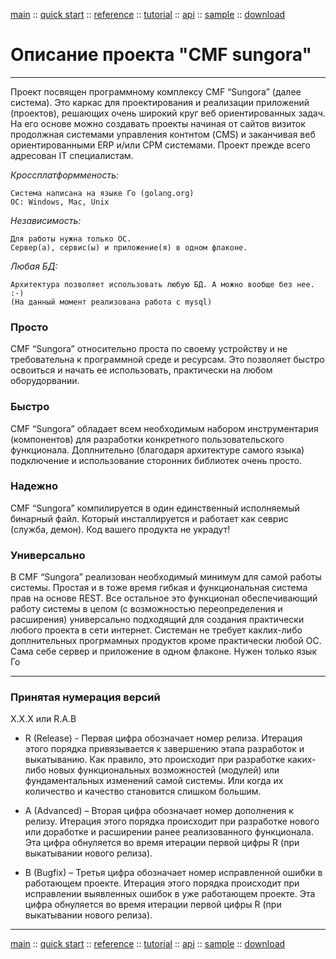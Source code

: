 [main](/) ::
[quick start](/docs/start.html) ::
[reference](/docs/reference.html) ::
[tutorial](/docs/tutorial.html) ::
[api](/docs/api.html) ::
[sample](/sample) ::
[download](https://github.com/kshamiev/sungora)

# Описание проекта "CMF sungora"
***
Проект посвящен программному комплексу CMF “Sungora” (далее система).
Это каркас для проектирования и реализации приложений (проектов), решающих очень широкий круг веб ориентированных задач.
На его основе можно создавать проекты начиная от сайтов визиток продолжная системами управления контнтом (CMS) и заканчивая веб ориентированными ERP и/или CPM системами.
Проект прежде всего адресован IT специалистам.

*Кроссплатформменость:*

	Система написана на языке Го (golang.org)
	ОС: Windows, Mac, Unix

*Независимость:*

	Для работы нужна только ОС.
	Сервер(а), сервис(ы) и приложение(я) в одном флаконе.

*Любая БД:*

	Архитектура позволяет использовать любую БД. А можно вообще без нее. :-)  
	(На данный момент реализована работа с mysql)

###  Просто
CMF “Sungora” относительно проста по своему устройству и не требовательна к программной среде и ресурсам. Это позволяет быстро освоиться и начать ее использовать, практически на любом оборудорвании.

###  Быстро
CMF “Sungora” обладает всем необходимым набором инструментария (компонентов) для разработки конкретного пользовательского функционала. Доплнительно (благодаря архитектуре самого языка) подключение и использование сторонних библиотек очень просто.

###  Надежно
CMF “Sungora” компилируется в один единственный исполняемый бинарный файл. Который инсталлируется и работает как севрис (служба, демон). Код вашего продукта не украдут!

###  Универсально
В CMF “Sungora” реализован необходимый минимум для самой работы системы.
Простая и в тоже время гибкая и функциональная система прав на основе REST.
Все остальное это функционал обеспечивающий работу системы в целом (с возможностью переопределения и расширения) универсально подходящий для создания практически любого проекта в сети интернет.
Системан не требует каклих-либо доплнительных прогрмамных продуктов кроме практически любой ОС. Сама себе сервер и приложение в одном флаконе. Нужен только язык Го

***

### Принятая нумерация версий

X.X.X или R.A.B

- R (Release) - Первая цифра обозначает номер релиза. Итерация этого порядка привязывается к завершению этапа разработок и выкатыванию. Как правило, это происходит при разработке каких-либо новых функциональных возможностей (модулей) или фундаментальных изменений самой системы. Или когда их количество и качество становится слишком большим.

- A (Advanced) – Вторая цифра обозначает номер дополнения к релизу. Итерация этого порядка происходит при разработке нового или доработке и расширении ранее реализованного функционала. Эта цифра обнуляется во время итерации первой цифры R (при выкатывании нового релиза).

- B (Bugfix) – Третья цифра обозначает номер исправленной ошибки в работающем проекте. Итерация этого порядка происходит при исправлении выявленных ошибок в уже работающем проекте. Эта цифра обнуляется во время итерации первой цифры R (при выкатывании нового релиза).

***
[main](/) ::
[quick start](/docs/start.html) ::
[reference](/docs/reference.html) ::
[tutorial](/docs/tutorial.html) ::
[api](/docs/api.html) ::
[sample](/sample) ::
[download](https://github.com/kshamiev/sungora)
